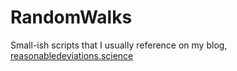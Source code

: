 # RandomWalks

Small-ish scripts that I usually reference on my blog, [reasonabledeviations.science](https://reasonabledeviations.science)